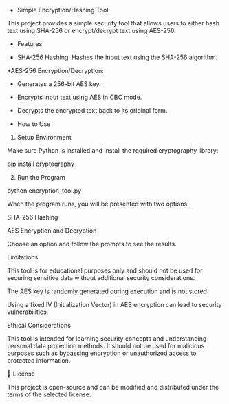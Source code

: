 - Simple Encryption/Hashing Tool

This project provides a simple security tool that allows users to either hash text using SHA-256 or encrypt/decrypt text using AES-256.

- Features

* SHA-256 Hashing: Hashes the input text using the SHA-256 algorithm.

*AES-256 Encryption/Decryption:

* Generates a 256-bit AES key.

* Encrypts input text using AES in CBC mode.

* Decrypts the encrypted text back to its original form.

- How to Use

1. Setup Environment

Make sure Python is installed and install the required cryptography library:

pip install cryptography

2. Run the Program

python encryption_tool.py

When the program runs, you will be presented with two options:

SHA-256 Hashing

AES Encryption and Decryption

Choose an option and follow the prompts to see the results.

Limitations

This tool is for educational purposes only and should not be used for securing sensitive data without additional security considerations.

The AES key is randomly generated during execution and is not stored.

Using a fixed IV (Initialization Vector) in AES encryption can lead to security vulnerabilities.

Ethical Considerations

This tool is intended for learning security concepts and understanding personal data protection methods. It should not be used for malicious purposes such as bypassing encryption or unauthorized access to protected information.

📜 License

This project is open-source and can be modified and distributed under the terms of the selected license.

